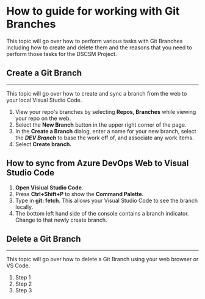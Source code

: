 # How to guide for working with Git Branches

This topic will go over how to perform various tasks with Git Branches including how to create and delete them and the reasons that you need to perform those tasks for the DSCSM Project.

## Create a Git Branch

---

This topic will go over how to create and sync a branch from the web to your local Visual Studio Code.

 1. View your repo's branches by selecting **Repos, Branches** while viewing your repo on the web.
 2. Select the **New Branch** button in the upper right corner of the page.
 3. In the **Create a Branch** dialog, enter a name for your new branch, select the ***DEV Branch*** to base the work off of, and associate any work items.
 4. Select **Create branch.**

## How to sync from Azure DevOps Web to Visual Studio Code

 1. **Open Visiual Studio Code**.
 2. Press **Ctrl+Shift+P** to show the **Command Palette**.
 3. Type in **git: fetch**. This allows your Visual Studio Code to see the branch locally.
 4. The bottom left hand side of the console contains a branch indicator. Change to that newly create branch.

## Delete a Git Branch

---

This topic will go over how to delete a Git Branch using your web browser or VS Code.

 1. Step 1
 2. Step 2
 3. Step 3
